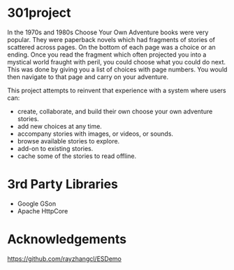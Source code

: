 301project
==========

In the 1970s and 1980s Choose Your Own Adventure books were very popular. They were paperback novels which had 
fragments of stories of scattered across pages. On the bottom of each page was a choice or an ending. Once you read the
fragment which often projected you into a mystical world fraught with peril, you could choose what you could do next. 
This was done by giving you a list of choices with page numbers. You would then navigate to that page and carry on 
your adventure.

This project attempts to reinvent that experience with a system where users can:

- create, collaborate, and build their own choose your own adventure stories.
- add new choices at any time.
- accompany stories with images, or videos, or sounds.
- browse available stories to explore.
- add-on to existing stories.
- cache some of the stories to read offline.

3rd Party Libraries
===================

- Google GSon
- Apache HttpCore

Acknowledgements
================

https://github.com/rayzhangcl/ESDemo

